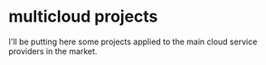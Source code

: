 # multicloud projects
I'll be putting here some projects applied to the main cloud service providers in the market.
